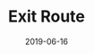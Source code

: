 ---
path: "/projects/exitroute"
category: "project-post"
date: "2019-06-16"
title: "Exit Route"
role: "Founder & Creative Director"
tags: ["project", "react"]
---